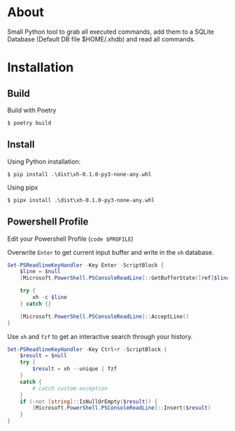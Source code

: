 # About

Small Python tool to grab all executed commands, add them to a SQLite Database (Default DB file $HOME/.xhdb) and read all commands.

# Installation

## Build

Build with Poetry

```
$ poetry build
```

## Install

Using Python installation:

```
$ pip install .\dist\xh-0.1.0-py3-none-any.whl
```

Using pipx

```
$ pipx install .\dist\xh-0.1.0-py3-none-any.whl
```

## Powershell Profile

Edit your Powershell Profile (`code $PROFILE`)

Overwrite `Enter` to get current input buffer and write in the `xh` database.

```powershell
Set-PSReadlineKeyHandler -Key Enter -ScriptBlock {
    $line = $null
    [Microsoft.PowerShell.PSConsoleReadLine]::GetBufferState([ref]$line, [ref]$null)

    try {
        xh -c $line
    } catch {}

    [Microsoft.PowerShell.PSConsoleReadLine]::AcceptLine()
}
```

Use `xh` and `fzf` to get an interactive search through your history.

```powershell
Set-PSReadlineKeyHandler -Key Ctrl+r -ScriptBlock {
    $result = $null
    try {
        $result = xh --unique | fzf
    }
    catch {
        # catch custom exception
    }
    if (-not [string]::IsNullOrEmpty($result)) {
        [Microsoft.PowerShell.PSConsoleReadLine]::Insert($result)
    }
}
```
